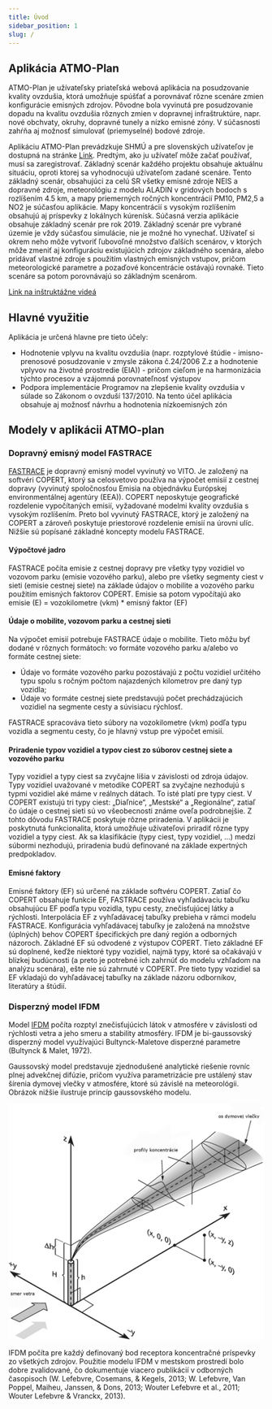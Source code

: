 ```yaml
---
title: Úvod
sidebar_position: 1
slug: /
---
```


## Aplikácia ATMO-Plan

ATMO-Plan je užívateľsky priateľská webová  aplikácia na posudzovanie kvality ovzdušia, ktorá umožňuje spúšťať a porovnávať rôzne scenáre zmien konfigurácie emisných zdrojov. Pôvodne bola vyvinutá pre posudzovanie dopadu na kvalitu ovzdušia rôznych zmien v dopravnej infraštruktúre, napr. nové obchvaty, okruhy, dopravné tunely a nízko emisné zóny. V súčasnosti zahŕňa aj možnosť simulovať (priemyselné) bodové zdroje.   

Aplikáciu ATMO-Plan prevádzkuje SHMÚ a pre slovenských užívateľov je dostupná na stránke <a href="https://atmoplan.shmu.sk/"> Link</a>. Predtým, ako ju užívateľ môže začať používať, musí sa zaregistrovať. 
Základný scenár každého projektu obsahuje aktuálnu situáciu, oproti ktorej sa vyhodnocujú užívateľom zadané scenáre. Tento základný scenár, obsahujúci za celú SR všetky emisné zdroje NEIS a dopravné zdroje, meteorológiu z modelu ALADIN v gridových bodoch s rozlíšením 4.5 km, a mapy priemerných ročných koncentrácií PM10, PM2,5 a NO2 je súčasťou aplikácie. Mapy koncentrácií s vysokým rozlíšením obsahujú aj príspevky z lokálnych kúrenísk. Súčasná verzia aplikácie obsahuje základný scenár pre rok 2019. Základný scenár pre vybrané územie je vždy súčasťou simulácie, nie je možné ho vynechať. Užívateľ si okrem neho môže vytvoriť ľubovoľné množstvo ďalších scenárov, v ktorých môže zmeniť aj konfiguráciu existujúcich zdrojov základného scenára, alebo pridávať vlastné zdroje s použitím vlastných emisných vstupov, pričom meteorologické parametre a pozaďové koncentrácie ostávajú rovnaké. Tieto scenáre sa potom porovnávajú so základným scenárom. 

<a href="https://www.shmu.sk/sk/?page=2819"> Link na inštruktážne videá </a>

## Hlavné využitie

 Aplikácia je určená hlavne pre tieto účely:

- Hodnotenie vplyvu na kvalitu ovzdušia (napr. rozptylové štúdie - imisno-prenosové posudzovanie v zmysle zákona č.24/2006 Z.z a hodnotenie vplyvov na životné prostredie (EIA)) - pričom cieľom je na harmonizácia týchto procesov a vzájomná porovnateľnosť výstupov
- Podpora implementácie Programov na zlepšenie kvality ovzdušia v súlade so Zákonom o ovzduší 137/2010. Na tento účel aplikácia obsahuje aj možnosť návrhu a hodnotenia nízkoemisných zón  

## Modely v aplikácii ATMO-plan

### Dopravný emisný model FASTRACE 

[FASTRACE](https://vito.be/en/product/fastrace-traffic-emission-model) je dopravný emisný model vyvinutý vo VITO. Je založený na softvéri COPERT, ktorý sa celosvetovo používa na výpočet emisií z cestnej dopravy (vyvinutý spoločnosťou Emisia na objednávku Európskej environmentálnej agentúry (EEA)). COPERT neposkytuje geografické rozdelenie vypočítaných emisií, vyžadované modelmi kvality ovzdušia s vysokým rozlíšením. Preto bol vyvinutý FASTRACE, ktorý je založený na COPERT a zároveň poskytuje priestorové rozdelenie emisií na úrovni ulíc. Nižšie sú popísané základné koncepty modelu FASTRACE.   

#### Výpočtové jadro

FASTRACE počíta emisie z cestnej dopravy pre všetky typy vozidiel vo vozovom parku (emisie vozového parku), alebo pre všetky segmenty ciest v sieti (emisie cestnej siete) na základe údajov o mobilite a vozového parku použitím emisných faktorov COPERT. Emisie sa potom vypočítajú ako
emisie (E) = vozokilometre (vkm) \* emisný faktor (EF) 

#### Údaje o mobilite, vozovom parku a cestnej sieti

Na výpočet emisií potrebuje FASTRACE údaje o mobilite. Tieto môžu byť dodané v rôznych formátoch: vo formáte vozového parku a/alebo vo formáte cestnej siete:

- Údaje vo formáte vozového parku pozostávajú z počtu vozidiel určitého typu spolu s ročným počtom najazdených kilometrov pre daný typ vozidla;
- Údaje vo formáte cestnej siete predstavujú počet prechádzajúcich vozidiel na segmente cesty a súvisiacu rýchlosť.

FASTRACE spracováva tieto súbory na vozokilometre (vkm) podľa typu vozidla a segmentu cesty, čo je hlavný vstup pre výpočet emisií. 

#### Priradenie typov vozidiel a typov ciest zo súborov cestnej siete a vozového parku

Typy vozidiel a  typy ciest sa zvyčajne líšia v závislosti od zdroja údajov. Typy vozidiel uvažované v metodike COPERT sa zvyčajne nezhodujú s typmi vozidiel aké máme v reálnych dátach. To isté platí pre typy ciest. V COPERT existujú tri typy ciest: „Diaľnice“, „Mestské“ a „Regionálne“, zatiaľ čo údaje o cestnej sieti sú vo všeobecnosti známe oveľa podrobnejšie. Z tohto dôvodu FASTRACE poskytuje rôzne priradenia. V aplikácii je poskytnutá funkcionalita, ktorá umožňuje užívateľovi priradiť rôzne typy vozidiel a typy ciest. Ak sa klasifikácie (typy ciest, typy vozidiel, …) medzi súbormi nezhodujú, priradenia budú definované na základe expertných predpokladov. 

####  Emisné faktory

Emisné faktory (EF) sú určené na základe softvéru COPERT. Zatiaľ čo COPERT obsahuje funkcie EF, FASTRACE používa vyhľadávaciu tabuľku obsahujúcu EF podľa typu vozidla, typu cesty, znečisťujúcej látky a rýchlosti. Interpolácia EF z vyhľadávacej tabuľky prebieha v rámci modelu FASTRACE. Konfigurácia vyhľadávacej tabuľky je založená na množstve (úplných) behov COPERT špecifických pre daný región a odborných názoroch. Základné EF sú odvodené z výstupov COPERT. Tieto základné EF sú doplnené, keďže niektoré typy vozidiel, najmä typy, ktoré sa očakávajú v blízkej budúcnosti (a preto je potrebné ich zahrnúť do modelu vzhľadom na analýzu scenára), ešte nie sú zahrnuté v COPERT. Pre tieto typy vozidiel sa EF vkladajú do vyhľadávacej tabuľky na základe názoru odborníkov, literatúry a štúdií. 

### Disperzný model IFDM 

Model [IFDM](https://vito.be/en/product/ifdm-high-resolution-air-quality-modelling) počíta rozptyl znečisťujúcich látok v atmosfére v závislosti od rýchlosti vetra a jeho smeru a stability atmosféry. IFDM je bi-gaussovský disperzný model využívajúci Bultynck-Maletove disperzné parametre (Bultynck & Malet, 1972).

Gaussovský model predstavuje zjednodušené analytické riešenie rovníc plnej advekčnej difúzie, pričom využíva parametrizácie pre ustálený stav šírenia dymovej vlečky v atmosfére, ktoré sú závislé na meteorológii. Obrázok nižšie ilustruje princíp gaussovského modelu.

![IDFM model visual explanation](./images/ifdm-explanation_SK.png)

IFDM počíta pre každý definovaný bod receptora koncentračné príspevky zo všetkých zdrojov. Použitie modelu IFDM v mestskom prostredí bolo dobre zvalidované, čo dokumentuje viacero publikácií v odborných časopisoch (W. Lefebvre, Cosemans, & Kegels, 2013; W. Lefebvre, Van Poppel, Maiheu, Janssen, & Dons, 2013; Wouter Lefebvre et al., 2011; Wouter Lefebvre & Vranckx, 2013).

